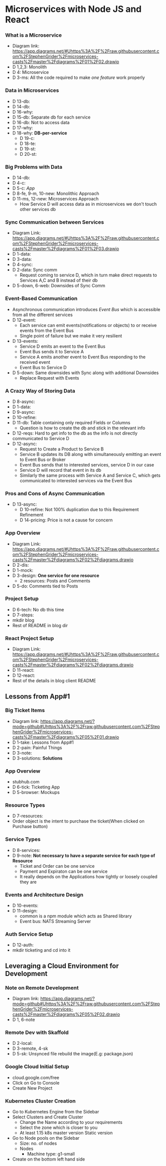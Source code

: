 # Microservices with Node JS and React

### What is a Microservice
* Diagram link: https://app.diagrams.net/#Uhttps%3A%2F%2Fraw.githubusercontent.com%2FStephenGrider%2Fmicroservices-casts%2Fmaster%2Fdiagrams%2F01%2F02.drawio
* D 1,2,3: Monolith
* D 4: Microservice
* D 3-ms: All the code required to make *one feature* work properly

### Data in Microservices
* D 13-db:
* D 14-db:
* D 16-why:
* D 15-db: Separate db for each service
* D 16-db: Not to access data
* D 17-why:
* D 18-why: **DB-per-service**
  * D 19-c:
  * D 18-te:
  * D 19-st:
  * D 20-st:

### Big Problems with Data
* D 14-db:
* D 4-c:
* D 5-c: *App*
* D 8-fe, 9-m, 10-new: Monolithic Approach
* D 11-ms, 12-new: Microservices Approach
  * How Service D will access data as in microservices we don't touch other services db

### Sync Communication between Services
* Diagram Link: https://app.diagrams.net/#Uhttps%3A%2F%2Fraw.githubusercontent.com%2FStephenGrider%2Fmicroservices-casts%2Fmaster%2Fdiagrams%2F01%2F03.drawio
* D 1-data:
* D 3-data:
* D 4-sync:
* D 2-data: Sync comm
  * Request coming to service D, which in turn make direct requests to Services A,C and B instead of their db
* D 5-down, 6-web: Downsides of Sync Comm

### Event-Based Communication
* Asynchronous communication introduces *Event Bus* which is accessible from all the different services
* D 12-event:
  * Each service can emit events(notifications or objects) to or receive events from the Event Bus
  * Single point of failure but we make it very resilient
* D 13-events:
  * Service D emits an event to the Event Bus
  * Event Bus sends it to Service A
  * Service A emits another event to Event Bus responding to the received event
  * Event Bus to Service D
* D 5-down: Same downsides with Sync along with additional Downsides
  * Replace Request with Events

### A Crazy Way of Storing Data
* D 8-async:
* D 1-data:
* D 9-async:
* D 10-refine: 
* D 11-db: Table containing only required Fields or Columns
  * Question is how to create the db and stick in the relevant info
* D 12-reqs: Hard to get info to the db as the info is not directly communicated to Service D
* D 12-async:
  * Request to Create a Product to Service B
  * Service B updates its DB along with simultaneously emitting an event to Event Bus or Broker
  * Event Bus sends that to interested services, service D in our case
  * Service D will record that event in its db
  * Similarly the same process with Service A and Service C, which gets communicated to interested services via the Event Bus

### Pros and Cons of Async Communication
* D 13-async:
  * D 10-refine: Not 100% duplication due to this Requirement Refinement
  * D 14-pricing: Price is not a cause for concern

### App Overview
* Diagram Link: https://app.diagrams.net/#Uhttps%3A%2F%2Fraw.githubusercontent.com%2FStephenGrider%2Fmicroservices-casts%2Fmaster%2Fdiagrams%2F02%2Fdiagrams.drawio
* D 2-dis:
* D 1-mock:
* D 3-design: **One service for one resource**
  * 2 resources: Posts and Comments
* D 5-do: Comments tied to Posts

### Project Setup
* D 6-tech: No db this time
* D 7-steps:
* mkdir blog
* Rest of README in blog dir

### React Project Setup
* Diagram Link: https://app.diagrams.net/#Uhttps%3A%2F%2Fraw.githubusercontent.com%2FStephenGrider%2Fmicroservices-casts%2Fmaster%2Fdiagrams%2F02%2Fdiagrams.drawio
* D 11-react:
* D 12-react:
* Rest of the details in blog client README 

## Lessons from App#1
### Big Ticket Items
* Diagram link: https://app.diagrams.net/?mode=github#Uhttps%3A%2F%2Fraw.githubusercontent.com%2FStephenGrider%2Fmicroservices-casts%2Fmaster%2Fdiagrams%2F05%2F01.drawio
* D 1-take: Lessons from App#1
* D 2-pain: Painful Things
* D 3-note:
* D 3-solutions: **Solutions**

### App Overview
* stubhub.com
* D 6-tick: Ticketing App
* D 5-browser: Mockups

### Resource Types
* D 7-resources:
* Order object is the intent to purchase the ticket(When clicked on Purchase button)

### Service Types
* D 8-services:
* D 9-note: **Not necessary to have a separate service for each type of Resource**
  * Ticket and Order can be one service
  * Payment and Expiraton can be one service
  * It really depends on the Applications how tightly or loosely coupled they are

### Events and Architecture Design
* D 10-events:
* D 11-design:
  * common is a npm module which acts as Shared library
  * Event bus: NATS Streaming Server

### Auth Service Setup
* D 12-auth:
* mkdir ticketing and cd into it

## Leveraging a Cloud Environment for Development
### Note on Remote Development
* Diagram link: https://app.diagrams.net/?mode=github#Uhttps%3A%2F%2Fraw.githubusercontent.com%2FStephenGrider%2Fmicroservices-casts%2Fmaster%2Fdiagrams%2F05%2F02.drawio
* D 1, 6-note

### Remote Dev with Skaffold
* D 2-local:
* D 3-remote, 4-sk
* D 5-sk: Unsynced file rebuild the image(E.g: package.json)

### Google Cloud Initial Setup
* cloud.google.com/free
* Click on Go to Console
* Create New Project

### Kubernetes Cluster Creation
* Go to Kubernetes Engine from the Sidebar
* Select Clusters and Create Cluster
  * Change the Name according to your requirements
  * Select the zone which is closer to you
  * At least 1.15 k8s master version Static version
* Go to Node pools on the Sidebar
  * Size: no. of nodes
  * Nodes
    * Machine type: g1-small
* Create on the bottom left hand side
